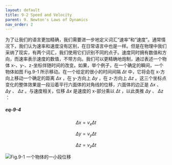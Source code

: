 ```yaml
---
layout: default
title: 9-2 Speed and Velocity
parent: 9. Newton's Laws of Dynamics
nav_order: 2
---
```

为了让我们的语言更加精确，我们需要进一步地定义词汇“速率”和“速度”。通常情况下，我们认为速率和速度没有区别，在日常语言中也是一样。但是在物理中我们采纳了现实，有两个词汇，我们使用它们识别不同的点子。速度同时拥有数值和方向，而速率表示速度的数值，不带方向。我们可以更精确地炮制，通过表述一个物体 x-、y-、z-坐标伴随时间的改变。如果，举个例子，在一个确定的瞬间，一个物体如图 Fig.9-1 所示移动。在一个给定的很小的时间间隔 $\Delta{t}$ 中，它将会在 x-方向上移动一个确定的距离 $\Delta{x}$ ，在 y-方向上 $\Delta{y}$ ，在 z-方向上 $\Delta{z}$ 。这三个坐标点变化的整体效果是一段沿着平行六面体的对角线的位移，六面体的边正是 $\Delta{x}$ 、 $\Delta{y}$ 、 $\Delta{z}$ 。与速度相关，位移 $\Delta{x}$ 是速度的 x-部分乘以 $\Delta{t}$ ，以此类推 $\Delta{y}$ 、 $\Delta{z}$ ：

##### eq-9-4

$$\Delta{x}=v_x\Delta{t}$$

$$\Delta{y}=v_y\Delta{t}$$

$$\Delta{z}=v_z\Delta{t}$$

![Fig.9-1 一个物体的一小段位移](/notes-of-feynman-lectures-on-physics/assets/volume-1/fig-9-1.png)
